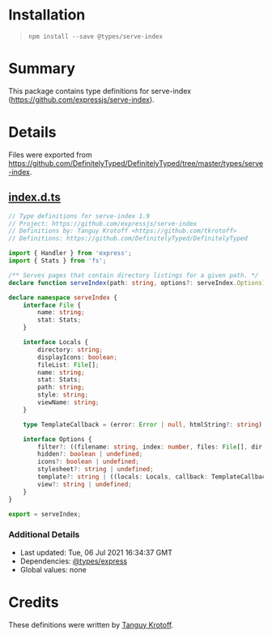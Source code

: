 # Installation

> `npm install --save @types/serve-index`

# Summary

This package contains type definitions for serve-index (https://github.com/expressjs/serve-index).

# Details

Files were exported from https://github.com/DefinitelyTyped/DefinitelyTyped/tree/master/types/serve-index.

## [index.d.ts](https://github.com/DefinitelyTyped/DefinitelyTyped/tree/master/types/serve-index/index.d.ts)

````ts
// Type definitions for serve-index 1.9
// Project: https://github.com/expressjs/serve-index
// Definitions by: Tanguy Krotoff <https://github.com/tkrotoff>
// Definitions: https://github.com/DefinitelyTyped/DefinitelyTyped

import { Handler } from 'express';
import { Stats } from 'fs';

/** Serves pages that contain directory listings for a given path. */
declare function serveIndex(path: string, options?: serveIndex.Options): Handler;

declare namespace serveIndex {
    interface File {
        name: string;
        stat: Stats;
    }

    interface Locals {
        directory: string;
        displayIcons: boolean;
        fileList: File[];
        name: string;
        stat: Stats;
        path: string;
        style: string;
        viewName: string;
    }

    type TemplateCallback = (error: Error | null, htmlString?: string) => void;

    interface Options {
        filter?: ((filename: string, index: number, files: File[], dir: string) => boolean) | undefined;
        hidden?: boolean | undefined;
        icons?: boolean | undefined;
        stylesheet?: string | undefined;
        template?: string | ((locals: Locals, callback: TemplateCallback) => void) | undefined;
        view?: string | undefined;
    }
}

export = serveIndex;

````

### Additional Details

* Last updated: Tue, 06 Jul 2021 16:34:37 GMT
* Dependencies: [@types/express](https://npmjs.com/package/@types/express)
* Global values: none

# Credits

These definitions were written by [Tanguy Krotoff](https://github.com/tkrotoff).
